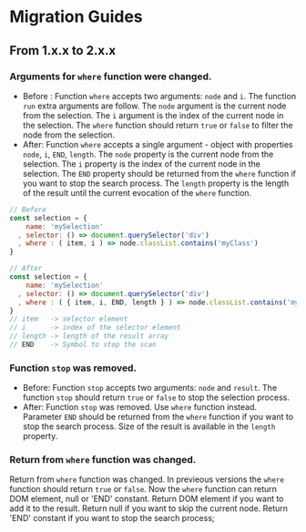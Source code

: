 # Migration Guides



## From 1.x.x to 2.x.x

### Arguments for `where` function were changed. 
- Before : Function `where` accepts two arguments: `node` and `i`. The function `run` extra arguments are follow.  The `node` argument is the current node from the selection. The `i` argument is the index of the current node in the selection. The `where` function should return `true` or `false` to filter the node from the selection.
- After: Function `where` accepts a single argument - object with properties `node`, `i`, `END`, `length`. The `node` property is the current node from the selection. The `i` property is the index of the current node in the selection. The `END` property should be returned from the `where` function if you want to stop the search process. The `length` property is the length of the result until the current evocation of the `where` function.

```js
// Before
const selection = {
    name: 'mySelection'
  , selector: () => document.querySelector('div')
  , where : ( item, i ) => node.classList.contains('myClass')
}

// After
const selection = {
    name: 'mySelection'
  , selector: () => document.querySelector('div')
  , where : ( { item, i, END, length } ) => node.classList.contains('myClass')
}
// item   -> selector element
// i      -> index of the selector element
// length -> length of the result array
// END    -> Symbol to stop the scan
```

### Function `stop` was removed.
- Before: Function `stop` accepts two arguments: `node` and `result`. The function `stop` should return `true` or `false` to stop the selection process.
- After: Function `stop` was removed. Use `where` function instead. Parameter `END` should be returned from the `where` function if you want to stop the search process. Size of the result is available in the `length` property.


### Return from `where` function was changed.
Return from `where` function was changed. In previeous versions the `where` function should return `true` or `false`. Now the `where` function can return DOM element, null or 'END' constant. Return DOM element if you want to add it to the result. Return null if you want to skip the current node. Return 'END' constant if you want to stop the search process;
